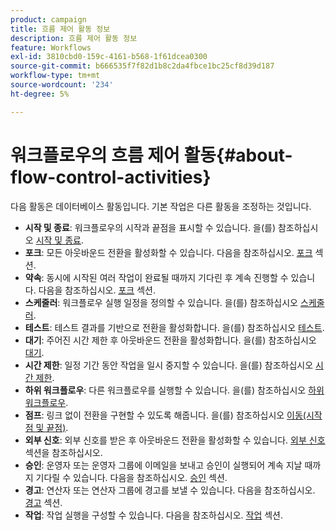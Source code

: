 ```yaml
---
product: campaign
title: 흐름 제어 활동 정보
description: 흐름 제어 활동 정보
feature: Workflows
exl-id: 3810cbd0-159c-4161-b568-1f61dcea0300
source-git-commit: b666535f7f82d1b8c2da4fbce1bc25cf8d39d187
workflow-type: tm+mt
source-wordcount: '234'
ht-degree: 5%

---
```


# 워크플로우의 흐름 제어 활동{#about-flow-control-activities}



다음 활동은 데이터베이스 활동입니다. 기본 작업은 다른 활동을 조정하는 것입니다.

* **시작 및 종료**: 워크플로우의 시작과 끝점을 표시할 수 있습니다. 을(를) 참조하십시오 [시작 및 종료](start-and-end.md).
* **포크**: 모든 아웃바운드 전환을 활성화할 수 있습니다. 다음을 참조하십시오. [포크](fork.md) 섹션.
* **약속**: 동시에 시작된 여러 작업이 완료될 때까지 기다린 후 계속 진행할 수 있습니다. 다음을 참조하십시오. [포크](fork.md) 섹션.
* **스케줄러**: 워크플로우 실행 일정을 정의할 수 있습니다. 을(를) 참조하십시오 [스케줄러](scheduler.md).
* **테스트**: 테스트 결과를 기반으로 전환을 활성화합니다. 을(를) 참조하십시오 [테스트](test.md).
* **대기**: 주어진 시간 제한 후 아웃바운드 전환을 활성화합니다. 을(를) 참조하십시오 [대기](wait.md).
* **시간 제한**: 일정 기간 동안 작업을 일시 중지할 수 있습니다. 을(를) 참조하십시오 [시간 제한](time-constraint.md).
* **하위 워크플로우**: 다른 워크플로우를 실행할 수 있습니다. 을(를) 참조하십시오 [하위 워크플로우](sub-workflow.md).
* **점프**: 링크 없이 전환을 구현할 수 있도록 해줍니다. 을(를) 참조하십시오 [이동(시작점 및 끝점)](jump-start-point-and-end-point.md).
* **외부 신호**: 외부 신호를 받은 후 아웃바운드 전환을 활성화할 수 있습니다. [외부 신호](external-signal.md) 섹션을 참조하십시오.
* **승인**: 운영자 또는 운영자 그룹에 이메일을 보내고 승인이 실행되어 계속 지날 때까지 기다릴 수 있습니다. 다음을 참조하십시오. [승인](approval.md) 섹션.
* **경고**: 연산자 또는 연산자 그룹에 경고를 보낼 수 있습니다. 다음을 참조하십시오. [경고](alert.md) 섹션.
* **작업**: 작업 실행을 구성할 수 있습니다. 다음을 참조하십시오. [작업](task.md) 섹션.
